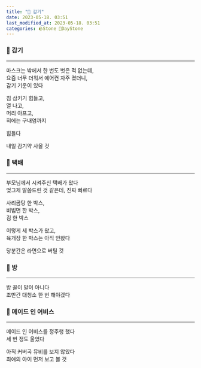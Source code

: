 ```yaml
---
title: "🌱 감기"
date: 2023-05-18. 03:51
last_modified_at: 2023-05-18. 03:51
categories: 🪨Stone 🌱DayStone
---
```


### 🗿 감기

---

마스크는 밖에서 한 번도 벗은 적 없는데,  
요즘 너무 더워서 에어컨 자주 켰더니,  
감기 기운이 있다  

침 삼키기 힘들고,  
열 나고,  
머리 아프고,  
혀에는 구내염까지  

힘들다  

내일 감기약 사올 것  

### 🗿 택배

---

부모님께서 시켜주신 택배가 왔다  
엊그제 말씀드린 것 같은데, 진짜 빠르다  

사리곰탕 한 박스,  
비빔면 한 박스,  
김 한 박스  

이렇게 세 박스가 왔고,  
육개장 한 박스는 아직 안왔다  

당분간은 라면으로 버틸 것  

### 🗿 방

---

방 꼴이 말이 아니다  
조만간 대청소 한 번 해야겠다  

### 🗿 메이드 인 어비스

---

메이드 인 어비스를 정주행 했다  
세 번 정도 울었다  

아직 커버곡 뮤비를 보지 않았다  
최애의 아이 먼저 보고 볼 것  
